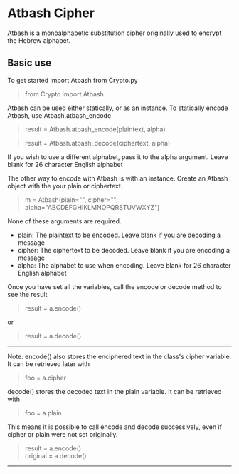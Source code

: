 # Atbash Cipher

Atbash is a monoalphabetic substitution cipher originally used to encrypt the Hebrew alphabet.

## Basic use
To get started import Atbash from Crypto.py
> from Crypto import Atbash

Atbash can be used either statically, or as an instance. To statically encode Atbash, use Atbash.atbash_encode

> result = Atbash.atbash_encode(plaintext, alpha)

> result = Atbash.atbash_decode(ciphertext, alpha)

If you wish to use a different alphabet, pass it to the alpha argument. Leave blank for 26 character English alphabet
<br>

The other way to encode with Atbash is with an instance.
Create an Atbash object with the your plain or ciphertext.

> m = Atbash(plain="", cipher="", alpha="ABCDEFGHIKLMNOPQRSTUVWXYZ")

None of these arguments are required.
+ plain: The plaintext to be encoded. Leave blank if you are decoding a message
+ cipher: The ciphertext to be decoded. Leave blank if you are encoding a message
+ alpha: The alphabet to use when encoding. Leave blank for 26 character English alphabet


Once you have set all the variables, call the encode or decode method to see the result
> result = a.encode()

or

> result = a.decode()

___

Note: encode() also stores the enciphered text in the class's cipher variable. It can be retrieved later with

> foo = a.cipher

decode() stores the decoded text in the plain variable. It can be retrieved with
> foo = a.plain

This means it is possible to call encode and decode successively, even if cipher or plain were not set originally.
> result = a.encode() <br>
> original = a.decode()

___
